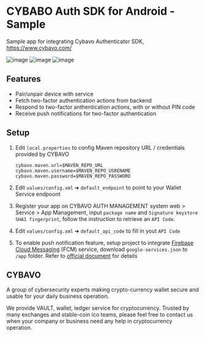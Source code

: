 # CYBABO Auth SDK for Android - Sample

Sample app for integrating Cybavo Authenticator SDK, https://www.cybavo.com/

![image](https://github.com/CYBAVO/auth-sdk_android_example/raw/master/README/sc_main.png)
![image](https://github.com/CYBAVO/auth-sdk_android_example/raw/master/README/sc_pin.png)
![image](https://github.com/CYBAVO/auth-sdk_android_example/raw/master/README/sc_settings.png)

## Features

- Pair/unpair device with service
- Fetch two-factor authentication actions from backend
- Respond to two-factor anthentication actions, with or without PIN code
- Receive push notifications for two-factor authentication

## Setup

1. Edit `local.properties` to config Maven repository URL / credentials provided by CYBAVO

   ```
   cybavo.maven.url=$MAVEN_REPO_URL
   cybavo.maven.username=$MAVEN_REPO_USRENAME
   cybavo.maven.password=$MAVEN_REPO_PASSWORD
   ```

2. Edit `values/config.xml` ➜ `default_endpoint` to point to your Wallet Service endpoont
3. Register your app on CYBAVO AUTH MANAGEMENT system web > Service > App Management, input `package name` and `Signature keystore SHA1 fingerprint`, follow the instruction to retrieve an `API Code`.
4. Edit `values/config.xml` ➜ `default_api_code` to fill in yout `API Code`
5. To enable push notification feature, setup project to integrate [Firebase Cloud Messaging](https://firebase.google.com/docs/cloud-messaging) (FCM) service, download `google-services.json` to `/app` folder. Refer to [official document](https://firebase.google.com/docs/cloud-messaging/android/client) for details

## CYBAVO

A group of cybersecurity experts making crypto-currency wallet secure and usable for your daily business operation.

We provide VAULT, wallet, ledger service for cryptocurrency. Trusted by many exchanges and stable-coin ico teams, please feel free to contact us when your company or business need any help in cryptocurrency operation.
